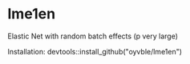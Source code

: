# lme1en
Elastic Net with random batch effects (p very large)

Installation:
devtools::install_github("oyvble/lme1en")
